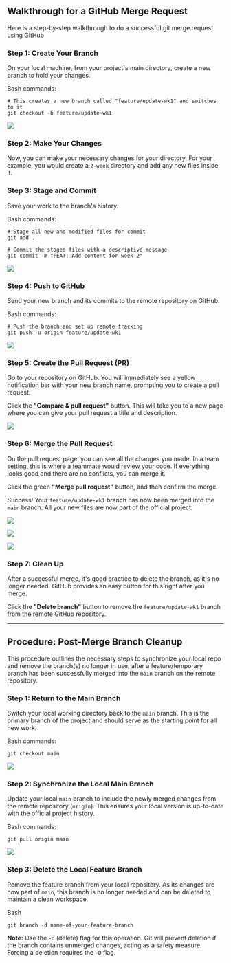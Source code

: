 
##  Walkthrough for a GitHub Merge Request

Here is a step-by-step walkthrough to do a successful git merge request using GitHub

### Step 1: Create Your Branch

On your local machine, from your project's main directory, create a new branch to hold your changes.

Bash commands:

```
# This creates a new branch called "feature/update-wk1" and switches to it
git checkout -b feature/update-wk1
```

![](attachment/4b96e76c369ab213eab15ff720542382.png)

### Step 2: Make Your Changes

Now, you can make your necessary changes for your directory. For your example, you would create a `2-week` directory and add any new files inside it.

### Step 3: Stage and Commit

Save your work to the branch's history.

Bash commands:

```
# Stage all new and modified files for commit
git add .

# Commit the staged files with a descriptive message
git commit -m "FEAT: Add content for week 2"
```

![](attachment/5e5f8786eb14fb5ea318fcd63bf14977.png)
### Step 4: Push to GitHub

Send your new branch and its commits to the remote repository on GitHub.

Bash commands:

```
# Push the branch and set up remote tracking
git push -u origin feature/update-wk1
```

![](attachment/657e5702522a3915070c8bcbb824b02e.png)

### Step 5: Create the Pull Request (PR)

Go to your repository on GitHub. You will immediately see a yellow notification bar with your new branch name, prompting you to create a pull request.

Click the **"Compare & pull request"** button. This will take you to a new page where you can give your pull request a title and description.

![](attachment/eb724709d59cefc4a7bfe9c85a04e8d1.png)

### Step 6: Merge the Pull Request

On the pull request page, you can see all the changes you made. In a team setting, this is where a teammate would review your code. If everything looks good and there are no conflicts, you can merge it.

Click the green **"Merge pull request"** button, and then confirm the merge.

Success! Your `feature/update-wk1` branch has now been merged into the `main` branch. All your new files are now part of the official project.

![](attachment/219f2a2932174adc11bd82d06d012825.png)

![](attachment/84fda3190dffe4efda51103cdea20218.png)

![](attachment/e415acf6b279bda36b62b09342e8e7ae.png)


### Step 7: Clean Up

After a successful merge, it's good practice to delete the branch, as it's no longer needed. GitHub provides an easy button for this right after you merge.

Click the **"Delete branch"** button to remove the `feature/update-wk1` branch from the remote GitHub repository.

---
## Procedure: Post-Merge Branch Cleanup

This procedure outlines the necessary steps to synchronize your local repo and remove the branch(s) no longer in use, after a feature/temporary branch has been successfully merged into the `main` branch on the remote repository.

### Step 1: Return to the Main Branch

Switch your local working directory back to the `main` branch. This is the primary branch of the project and should serve as the starting point for all new work.

Bash commands:

```
git checkout main
```

![](attachment/7295c2af4ad8ed1e86d440c054f4620d.png)
### Step 2: Synchronize the Local Main Branch

Update your local `main` branch to include the newly merged changes from the remote repository (`origin`). This ensures your local version is up-to-date with the official project history.

Bash commands:

```
git pull origin main
```

![](attachment/bfa2c46376b7590d557a88b1b718a75a.png)

### Step 3: Delete the Local Feature Branch

Remove the feature branch from your local repository. As its changes are now part of `main`, this branch is no longer needed and can be deleted to maintain a clean workspace.

Bash

```
git branch -d name-of-your-feature-branch
```

**Note:** Use the `-d` (delete) flag for this operation. Git will prevent deletion if the branch contains unmerged changes, acting as a safety measure. Forcing a deletion requires the `-D` flag.